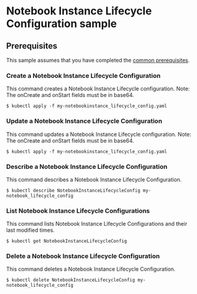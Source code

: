 # Notebook Instance Lifecycle Configuration sample

## Prerequisites

This sample assumes that you have completed the [common prerequisites](/samples/README.md).

### Create a Notebook Instance Lifecycle Configuration
This command creates a Notebook Instance Lifecycle configuration.
Note: The onCreate and onStart fields must be in base64.
```
$ kubectl apply -f my-notebookinstance_lifecycle_config.yaml
```
### Update a Notebook Instance Lifecycle Configuration
This command updates a Notebook Instance Lifecycle configuration.
Note: The onCreate and onStart fields must be in base64.
```
$ kubectl apply -f my-notebookinstance_lifecycle_config.yaml
```
### Describe a Notebook Instance Lifecycle Configuration
This command describes a Notebook Instance Lifecycle Configuration.
```
$ kubectl describe NotebookInstanceLifecycleConfig my-notebook_lifecycle_config
```
### List Notebook Instance Lifecycle Configurations
This command lists Notebook Instance Lifecycle Configurations and their last modified times.
```
$ kubectl get NotebookInstanceLifecycleConfig 
```
### Delete a Notebook Instance Lifecycle Configuration
This command deletes a Notebook Instance Lifecycle Configuration.
```
$ kubectl delete NotebookInstanceLifecycleConfig my-notebook_lifecycle_config
```




